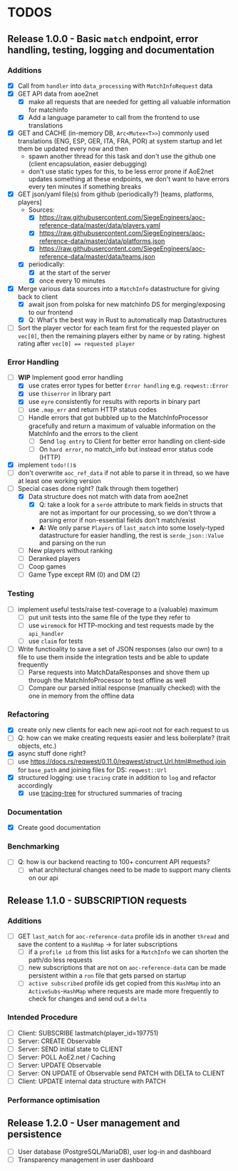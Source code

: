 # TODOS

## Release 1.0.0 - Basic `match` endpoint, error handling, testing, logging and documentation

### Additions

- [X] Call from `handler` into `data_processing` with `MatchInfoRequest` data
- [X] GET API data from aoe2net
  - [X] make all requests that are needed for getting all valuable information
        for matchinfo
  - [X] Add a language parameter to call from the frontend to use translations
- [X] GET and CACHE (in-memory DB, `Arc<Mutex<T>>`) commonly used translations
    (ENG, ESP, GER, ITA, FRA, POR) at system startup and let them be updated every
    now and then
  - spawn another thread for this task and don't use the github one (client
    encapsulation, easier debugging)
  - don't use static types for this, to be less error prone if AoE2net updates
    something at these endpoints, we don't want to have
    errors every ten minutes if something breaks
- [x] GET json/yaml file(s) from github (periodically?) [teams, platforms, players]
  - Sources:
    - [X] <https://raw.githubusercontent.com/SiegeEngineers/aoc-reference-data/master/data/players.yaml>
    - [X] <https://raw.githubusercontent.com/SiegeEngineers/aoc-reference-data/master/data/platforms.json>
    - [X] <https://raw.githubusercontent.com/SiegeEngineers/aoc-reference-data/master/data/teams.json>
  - [x] periodically:
    - [x] at the start of the server
    - [x] once every 10 minutes
- [X] Merge various data sources into a `MatchInfo` datastructure for giving back
    to client
  - [x] await json from polska for new matchinfo DS for merging/exposing to our
    frontend
  - [x] Q: What's the best way in Rust to automatically map Datastructures
- [ ] Sort the player vector for each team first for the requested player on `vec[0]`,
    then the remaining players either by name or by rating. highest rating after
    `vec[0] == requested player`

### Error Handling

- [ ] **WIP** Implement good error handling
  - [X] use crates error types for better `Error handling` e.g. `reqwest::Error`
  - [X] use `thiserror` in library part
  - [X] use `eyre` consistently for results with reports in binary part
  - [ ] use `.map_err` and return HTTP status codes
  - [ ] Handle errors that got bubbled up to the MatchInfoProcessor gracefully
        and return a maximum of valuable information on the MatchInfo and the
        errors to the client
    - [ ] Send `log entry` to Client for better error handling on client-side
    - [ ] On `hard error`, no match_info but instead error status code (HTTP)
- [x] implement `todo!()`s
- [ ] don't overwrite `aoc_ref_data` if not able to parse it in thread, so we have
    at least one working version
- [ ] Special cases done right? (talk through them together)
  - [X] Data structure does not match with data from aoe2net
    - [X] Q: take a look for a `serde` attribute to mark fields in structs that
            are not as important for our processing, so we don't throw a parsing
            error if non-essential fields don't match/exist
    - **A:** We only parse `Players` of `last_match` into some losely-typed
        datastructure for easier handling, the rest is `serde_json::Value` and
        parsing on the run
  - [ ] New players without ranking
  - [ ] Deranked players
  - [ ] Coop games
  - [ ] Game Type except RM (0) and DM (2)

### Testing

- [ ] implement useful tests/raise test-coverage to a (valuable) maximum
  - [ ] put unit tests into the same file of the type they refer to
  - [ ] use `wiremock` for HTTP-mocking and test requests made by the `api_handler`
  - [ ] use `claim` for tests
- [ ] Write functioality to save a set of JSON responses (also our own) to a file
    to use them inside the integration tests and be able to update frequently
  - [ ] Parse requests into MatchDataResponses and shove them up through the
        MatchInfoProcessor to test offline as well
  - [ ] Compare our parsed initial response (manually checked) with the one in
        memory from the offline data

### Refactoring

- [X] create only new clients for each new api-root not for each request to us
- [ ] Q: how can we make creating requests easier and less boilerplate? (trait objects, etc.)
- [X] async stuff done right?
- [ ] use <https://docs.rs/reqwest/0.11.0/reqwest/struct.Url.html#method.join>
    for `base_path` and joining files for DS: `reqwest::Url`
- [X] structured logging: use `tracing` crate in addition to `log` and refactor
    accordingly
  - [X] use [tracing-tree](https://github.com/transparencies/tracing-tree) for
        structured summaries of tracing

### Documentation

- [X] Create good documentation

### Benchmarking

- [ ] Q: how is our backend reacting to 100+ concurrent API requests?
  - [ ] what architectural changes need to be made to support many clients
        on our api

## Release 1.1.0 - SUBSCRIPTION requests

### Additions

- [ ] GET `last_match` for `aoc-reference-data` profile ids in another `thread`
      and save the content to a `HashMap` -> for later subscriptions
  - [ ] if a `profile id` from this list asks for a `MatchInfo` we can shorten
        the path/do less requests
  - [ ] new subscriptions that are not on `aoc-reference-data` can be made persistent
        within a `ron` file that gets parsed on startup
  - [ ] `active subscribed` profile ids get copied from this `HashMap` into an
        `ActiveSubs`-`HashMap` where requests are made more frequently to check for
        changes and send out a `delta`

### Intended Procedure

- [ ] Client: SUBSCRIBE lastmatch(player_id=197751)
- [ ] Server: CREATE Observable
- [ ] Server: SEND initial state to CLIENT
- [ ] Server: POLL AoE2.net / Caching
- [ ] Server: UPDATE Observable
- [ ] Server: ON UPDATE of Observable send PATCH with DELTA to CLIENT
- [ ] Client: UPDATE internal data structure with PATCH

### Performance optimisation

## Release 1.2.0 - User management and persistence

- [ ] User database (PostgreSQL/MariaDB), user log-in and dashboard
- [ ] Transparency management in user dashboard

